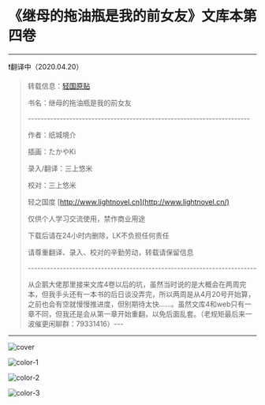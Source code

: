 # 《继母的拖油瓶是我的前女友》文库本第四卷

---

❗翻译中（2020.04.20）

> 转载信息：[轻国原贴](https://www.lightnovel.cn/thread-1022112-1-1.html)
>
> 书名：继母的拖油瓶是我的前女友
>
> \----------------------------------------------------------------------
>
> 作者：纸城境介
>
> 插画：たかやKi
>
> 录入/翻译：三上悠米
>
> 校对：三上悠米
>
> 轻之国度 [http://www.lightnovel.cn](http://www.lightnovel.cn/)
>
> 仅供个人学习交流使用，禁作商业用途
>
> 下载后请在24小时内删除，LK不负担任何责任
>
> 请尊重翻译、录入、校对的辛勤劳动，转载请保留信息
>
> \------------------------------------------------------------------------
>
> 从企鹅大佬那里接来文库4卷以后的坑，虽然当时说的是大概会在两周完本，但我手头还有一本书的后日谈没弄完，所以两周是从4月20号开始算，之前也会有空就慢慢推进度，但别期待太快……。虽然文库4和web只有一章不同，但我还是会从第一章开始重翻，以免后面乱套。（老规矩最后来一波催更闲聊群：79331416）---

---



![cover](https://gitee.com/tsureko-chinese/tsureko-chinese.github.io/raw/master/illustration/4/cover.jpg)

![color-1](https://gitee.com/tsureko-chinese/tsureko-chinese.github.io/raw/master/illustration/4/kuchie-001.jpg)

![color-2](https://gitee.com/tsureko-chinese/tsureko-chinese.github.io/raw/master/illustration/4/kuchie-002.jpg)

![color-3](https://gitee.com/tsureko-chinese/tsureko-chinese.github.io/raw/master/illustration/4/kuchie-003.jpg)